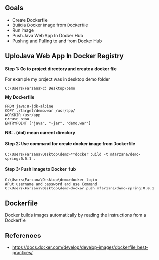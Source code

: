 ## Goals
- Create Dockerfile 
- Build a Docker image from Dockerfile
- Run image
-  Push Java Web App In Docker Hub
- Pushing and Pulling to and from Docker Hub

## UploJava Web App In Docker Registry
#### Step 1: Go to project directory and create a docker file 
 For example my project was in desktop demo folder
  ```
  C:\Users\Farzana>cd Desktop\demo
  ```
  **My  Dockerfile** 
	
	FROM java:8-jdk-alpine
	COPY ./target/demo.war /usr/app/
	WORKDIR /usr/app
	EXPOSE 8080
	ENTRYPOINT ["java", "-jar", "demo.war"]
	
 **NB:  . (dot) mean current directory** 
####  Step 2: Use command for create docker image from Dockerfile
 ```
 C:\Users\Farzana\Desktop\demo>**docker build -t mfarzana/demo-spring:0.0.1 . 
 ```

#### Step 3: Push image to Docker Hub
```
C:\Users\Farzana\Desktop\demo>docker login 
#Put username and password and use Command
C:\Users\Farzana\Desktop\demo>docker push mfarzana/demo-spring:0.0.1
 ```
 
  


## Dockerfile
Docker builds images automatically by reading the instructions from a Dockerfile


## References
- https://docs.docker.com/develop/develop-images/dockerfile_best-practices/

<!--stackedit_data:
eyJoaXN0b3J5IjpbODk2NTgxODUwLC0yMTE0MTQ3NzAyLDgxMj
Y4NzM5Niw3NTY3NTYxOTcsLTIwNzM4MDIzMTYsMTI0ODQwNDk4
Myw2MjMwNDA2MzMsODE0MDk1OTk2LDEyMzg1NDY3NiwtMTMwNT
QwMTc4MywtMzU2NDQyMDM4LDQyMjU1MDI5XX0=
-->